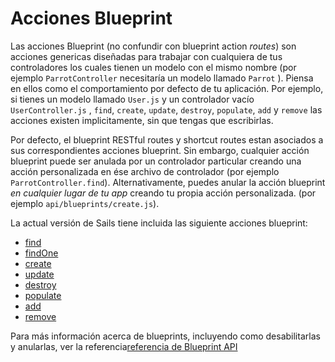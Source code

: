 # Acciones Blueprint

Las acciones Blueprint (no confundir con blueprint action *routes*) son acciones genericas diseñadas para trabajar con cualquiera de tus controladores los cuales tienen un modelo con el mismo nombre (por ejemplo `ParrotController` necesitaría un modelo llamado `Parrot` ).  Piensa en ellos como el comportamiento por defecto de tu aplicación.  Por ejemplo, si tienes un modelo llamado `User.js` y un controlador vacío `UserController.js` , `find`, `create`, `update`, `destroy`, `populate`, `add` y `remove` las acciones existen implicitamente, sin que tengas que escribirlas.

Por defecto, el blueprint RESTful routes y shortcut routes estan asociados a sus correspondientes acciones blueprint. Sin embargo, cualquier acción blueprint puede ser anulada por un controlador particular creando una acción personalizada en ése archivo de controlador (por ejemplo `ParrotController.find`).  Alternativamente, puedes anular la acción blueprint  _en cualquier lugar de tu app_ creando tu propia acción personalizada. (por ejemplo `api/blueprints/create.js`).

La actual versión de Sails tiene incluida las siguiente acciones blueprint:

+ [find](http://sailsjs.org/documentation/reference/blueprint-api/Find)
+ [findOne](http://sailsjs.org/documentation/reference/blueprint-api/FindOne)
+ [create](http://sailsjs.org/documentation/reference/blueprint-api/create)
+ [update](http://sailsjs.org/documentation/reference/blueprint-api/Update)
+ [destroy](http://sailsjs.org/documentation/reference/blueprint-api/Destroy)
+ [populate](http://sailsjs.org/documentation/reference/blueprint-api/Populate)
+ [add](http://sailsjs.org/documentation/reference/blueprint-api/Add)
+ [remove](http://sailsjs.org/documentation/reference/blueprint-api/Remove)

Para más información acerca de blueprints, incluyendo como desabilitarlas y anularlas, ver la referencia[referencia de Blueprint API](http://sailsjs.org/documentation/reference/blueprint-api)

<docmeta name="displayName" value="Blueprint Actions">

